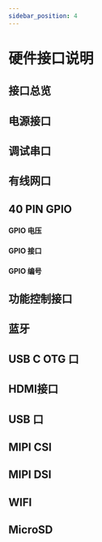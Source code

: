 ```yaml
---
sidebar_position: 4
---
```


# 硬件接口说明

<!-- 以下接口如果没有就删除，如果有的接口没有列出来，就加上去 -->

## 接口总览

## 电源接口

## 调试串口

## 有线网口

## 40 PIN GPIO

#### GPIO 电压

#### GPIO 接口

#### GPIO 编号

## 功能控制接口

## 蓝牙

## USB C OTG 口

## HDMI接口

## USB 口

## MIPI CSI

## MIPI DSI

## WIFI

## MicroSD

